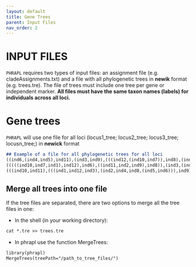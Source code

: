 ```yaml
---
layout: default
title: Gene Trees
parent: Input Files
nav_order: 2
---
```


INPUT FILES
=======

`PHRAPL` requires two types of input files: an assignment file (e.g. cladeAssignments.txt) and a file with all phylogenetic trees in **newik** format (e.g. trees.tre). The file of trees must include one tree per gene or independent marker. __All files must have the same taxon names (labels) for individuals across all loci.__


# Gene trees
`PHRAPL` will use one file for all loci (locus1_tree; locus2_tree; locus3_tree; locusn_tree;) in **newick** format

```markdown
## Example of a file for all phylogenetic trees for all loci  
((ind6,(ind4,ind5),ind11),(ind3,ind9),(((ind12,(ind10,ind7)),ind8),(ind1,ind2)));
(((((ind10,ind7,ind1),ind12),ind6),((ind11,ind2,ind9),ind8)),(ind3,(ind4,ind5)));
(((ind10,ind11),(((ind1,ind12,ind3),(ind2,ind4,ind8,(ind5,ind6))),ind9)),ind7);
```


## Merge all trees into one file
If the tree files are separated, there are two options to merge all the tree files in one:
*	In the shell (in your working directory): 
```markdown
cat *.tre >> trees.tre
```

*	In phrapl use the function MergeTrees:  
```markdown
library(phrapl)
MergeTrees(treePath="/path_to_tree_files/")
```
